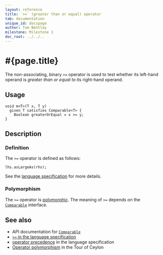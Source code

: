 ```yaml
---
layout: reference
title: `>=` (greater than or equal) operator
tab: documentation
unique_id: docspage
author: Tom Bentley
milestone: Milestone 1
doc_root: ../../..
---
```


# #{page.title}

The non-associating, binary `>=` operator is used to test whether its left-hand 
operand is *greater than or equal to* its right-hand operand.

## Usage 

    void m<T>(T x, T y) 
      given T satisfies Comparable<T> {
        Boolean greaterOrEqual = x >= y;
    }

## Description

### Definition

The `>=` operator is defined as follows:

<!-- no-check -->
    lhs.asLargeAs(rhs);

See the [language specification](#{page.doc_root}/#{site.urls.spec_relative}#equalitycomparison) for more details.

### Polymorphism

The `>=` operator is [polymorphic](#{page.doc_root}/reference/operator/operator-polymorphism). 
The meaning of `>=` depends on the 
[`Comparable`](#{page.doc_root}/api/ceylon/language/interface_Comparable.html) interface.

## See also

* API documentation for [`Comparable`](#{page.doc_root}/api/ceylon/language/interface_Comparable.html)
* [`>=` in the language specification](#{page.doc_root}/#{site.urls.spec_relative}#equalitycomparison)
* [operator precedence](#{page.doc_root}/#{site.urls.spec_relative}#operatorprecedence) in the 
  language specification
* [Operator polymorphism](#{page.doc_root}/tour/language-module/#operator_polymorphism) 
  in the Tour of Ceylon

